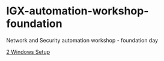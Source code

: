 # IGX-automation-workshop-foundation
Network and Security automation workshop - foundation day



[2 Windows Setup](https://github.com/ePlusPS/IGX-automation-workshop-foundation/blob/master/Windows-setup.md)
